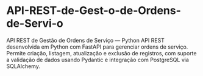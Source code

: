 # API-REST-de-Gest-o-de-Ordens-de-Servi-o
API REST de Gestão de Ordens de Serviço — Python API REST desenvolvida em Python com FastAPI para gerenciar ordens de serviço. Permite criação, listagem, atualização e exclusão de registros, com suporte a validação de dados usando Pydantic e integração com PostgreSQL via SQLAlchemy.
